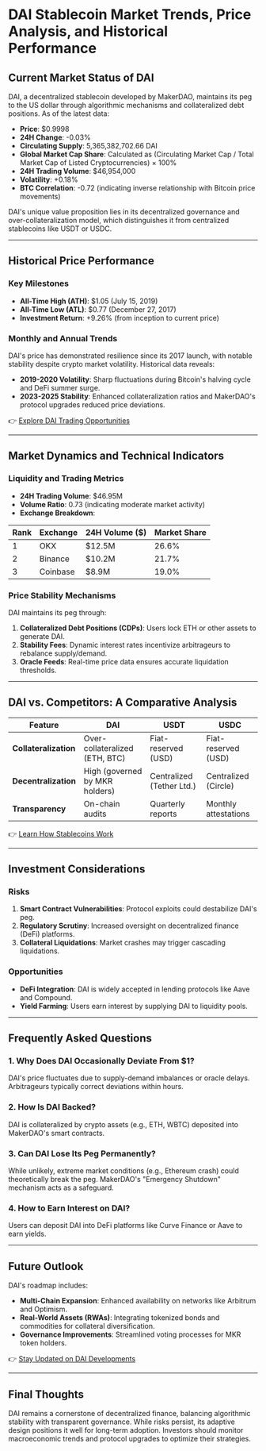 # DAI Stablecoin Market Trends, Price Analysis, and Historical Performance  

## Current Market Status of DAI  

DAI, a decentralized stablecoin developed by MakerDAO, maintains its peg to the US dollar through algorithmic mechanisms and collateralized debt positions. As of the latest data:  

- **Price**: $0.9998  
- **24H Change**: -0.03%  
- **Circulating Supply**: 5,365,382,702.66 DAI  
- **Global Market Cap Share**: Calculated as (Circulating Market Cap / Total Market Cap of Listed Cryptocurrencies) × 100%  
- **24H Trading Volume**: $46,954,000  
- **Volatility**: +0.18%  
- **BTC Correlation**: -0.72 (indicating inverse relationship with Bitcoin price movements)  

DAI's unique value proposition lies in its decentralized governance and over-collateralization model, which distinguishes it from centralized stablecoins like USDT or USDC.  

---

## Historical Price Performance  

### Key Milestones  
- **All-Time High (ATH)**: $1.05 (July 15, 2019)  
- **All-Time Low (ATL)**: $0.77 (December 27, 2017)  
- **Investment Return**: +9.26% (from inception to current price)  

### Monthly and Annual Trends  
DAI's price has demonstrated resilience since its 2017 launch, with notable stability despite crypto market volatility. Historical data reveals:  
- **2019-2020 Volatility**: Sharp fluctuations during Bitcoin's halving cycle and DeFi summer surge.  
- **2023-2025 Stability**: Enhanced collateralization ratios and MakerDAO's protocol upgrades reduced price deviations.  

👉 [Explore DAI Trading Opportunities](https://bit.ly/okx-bonus)  

---

## Market Dynamics and Technical Indicators  

### Liquidity and Trading Metrics  
- **24H Trading Volume**: $46.95M  
- **Volume Ratio**: 0.73 (indicating moderate market activity)  
- **Exchange Breakdown**:  

| Rank | Exchange | 24H Volume ($) | Market Share |  
|------|----------|----------------|--------------|  
| 1    | OKX      | $12.5M         | 26.6%        |  
| 2    | Binance  | $10.2M         | 21.7%        |  
| 3    | Coinbase | $8.9M          | 19.0%        |  

### Price Stability Mechanisms  
DAI maintains its peg through:  
1. **Collateralized Debt Positions (CDPs)**: Users lock ETH or other assets to generate DAI.  
2. **Stability Fees**: Dynamic interest rates incentivize arbitrageurs to rebalance supply/demand.  
3. **Oracle Feeds**: Real-time price data ensures accurate liquidation thresholds.  

---

## DAI vs. Competitors: A Comparative Analysis  

| Feature          | DAI              | USDT             | USDC             |  
|-------------------|------------------|------------------|------------------|  
| **Collateralization** | Over-collateralized (ETH, BTC) | Fiat-reserved (USD) | Fiat-reserved (USD) |  
| **Decentralization** | High (governed by MKR holders) | Centralized (Tether Ltd.) | Centralized (Circle) |  
| **Transparency** | On-chain audits | Quarterly reports | Monthly attestations |  

👉 [Learn How Stablecoins Work](https://bit.ly/okx-bonus)  

---

## Investment Considerations  

### Risks  
1. **Smart Contract Vulnerabilities**: Protocol exploits could destabilize DAI's peg.  
2. **Regulatory Scrutiny**: Increased oversight on decentralized finance (DeFi) platforms.  
3. **Collateral Liquidations**: Market crashes may trigger cascading liquidations.  

### Opportunities  
- **DeFi Integration**: DAI is widely accepted in lending protocols like Aave and Compound.  
- **Yield Farming**: Users earn interest by supplying DAI to liquidity pools.  

---

## Frequently Asked Questions  

### 1. **Why Does DAI Occasionally Deviate From $1?**  
DAI's price fluctuates due to supply-demand imbalances or oracle delays. Arbitrageurs typically correct deviations within hours.  

### 2. **How Is DAI Backed?**  
DAI is collateralized by crypto assets (e.g., ETH, WBTC) deposited into MakerDAO's smart contracts.  

### 3. **Can DAI Lose Its Peg Permanently?**  
While unlikely, extreme market conditions (e.g., Ethereum crash) could theoretically break the peg. MakerDAO's "Emergency Shutdown" mechanism acts as a safeguard.  

### 4. **How to Earn Interest on DAI?**  
Users can deposit DAI into DeFi platforms like Curve Finance or Aave to earn yields.  

---

## Future Outlook  

DAI's roadmap includes:  
- **Multi-Chain Expansion**: Enhanced availability on networks like Arbitrum and Optimism.  
- **Real-World Assets (RWAs)**: Integrating tokenized bonds and commodities for collateral diversification.  
- **Governance Improvements**: Streamlined voting processes for MKR token holders.  

👉 [Stay Updated on DAI Developments](https://bit.ly/okx-bonus)  

---

## Final Thoughts  

DAI remains a cornerstone of decentralized finance, balancing algorithmic stability with transparent governance. While risks persist, its adaptive design positions it well for long-term adoption. Investors should monitor macroeconomic trends and protocol upgrades to optimize their strategies.  

